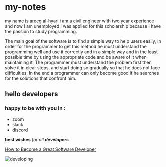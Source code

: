 # my-notes

my name is areeg al-hyari i am a civil engineer with two year experience and now I am unemployed I was applied for this scholarship because I have the passion to study programming.


The main goal of the software is to find a simple way to help users easily, In order for the programmer to get this method he must understand the programming well and use it correctly and in a simple way and in the least possible time by using the appropriate code and be aware of it when maintaining it, The programmer must understand the problem first then solve it in clear steps, and start doing so gradually so that he does not face difficulties, In the end a programmer can only become good if he searches for the solutions that confront him.




## hello developers
### happy to be with you in :
+ zoom
+ slack
+ discord



**best wishes**
*for all*
***developers***


[How to Become a Great Software Developer](https://www.freecodecamp.org/news/how-to-become-a-great-software-developer/)

![developing](https://media-exp1.licdn.com/dms/image/C561BAQGpxRlo9gp3cQ/company-background_10000/0/1548686474966?e=2159024400&v=beta&t=kc7MUYbXutHt2pvcb6ljpEcvhyp7jMLZf_OlSEnuh0M)
